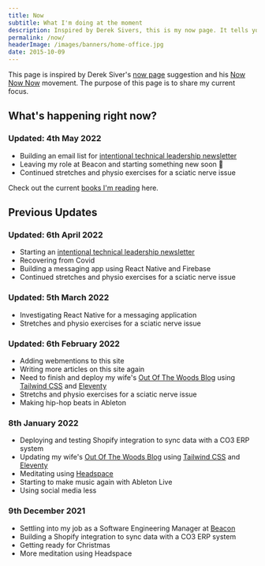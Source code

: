 ```yaml
---
title: Now
subtitle: What I'm doing at the moment
description: Inspired by Derek Sivers, this is my now page. It tells you what I'm doing at this moment in time.
permalink: /now/
headerImage: /images/banners/home-office.jpg
date: 2015-10-09
---
```


This page is inspired by Derek Siver's [now page](https://sivers.org/now) suggestion and his [Now Now Now](https://nownownow.com/) movement. The purpose of this page is to share my current focus.

## What's happening right now?

### Updated: 4th May 2022

- Building an email list for [intentional technical leadership newsletter](/newsletter/)
- Leaving my role at Beacon and starting something new soon 🤫
- Continued stretches and physio exercises for a sciatic nerve issue

Check out the current [books I'm reading](/reading/) here.

## Previous Updates

### Updated: 6th April 2022

- Starting an [intentional technical leadership newsletter](/newsletter/)
- Recovering from Covid
- Building a messaging app using React Native and Firebase
- Continued stretches and physio exercises for a sciatic nerve issue

### Updated: 5th March 2022

- Investigating React Native for a messaging application
- Stretches and physio exercises for a sciatic nerve issue

### Updated: 6th February 2022

- Adding webmentions to this site
- Writing more articles on this site again
- Need to finish and deploy my wife's [Out Of The Woods Blog](http://www.outofthewoodsblog.com/) using [Tailwind CSS](https://tailwindcss.com/) and [Eleventy](https://www.11ty.dev/)
- Stretchs and physio exercises for a sciatic nerve issue
- Making hip-hop beats in Ableton
### 8th January 2022

- Deploying and testing Shopify integration to sync data with a CO3 ERP system
- Updating my wife's [Out Of The Woods Blog](http://www.outofthewoodsblog.com/) using [Tailwind CSS](https://tailwindcss.com/) and [Eleventy](https://www.11ty.dev/)
- Meditating using [Headspace](https://www.headspace.com/)
- Starting to make music again with Ableton Live
- Using social media less

### 9th December 2021

- Settling into my job as a Software Engineering Manager at [Beacon](https://beacon.com/)
- Building a Shopify integration to sync data with a CO3 ERP system
- Getting ready for Christmas
- More meditation using Headspace
